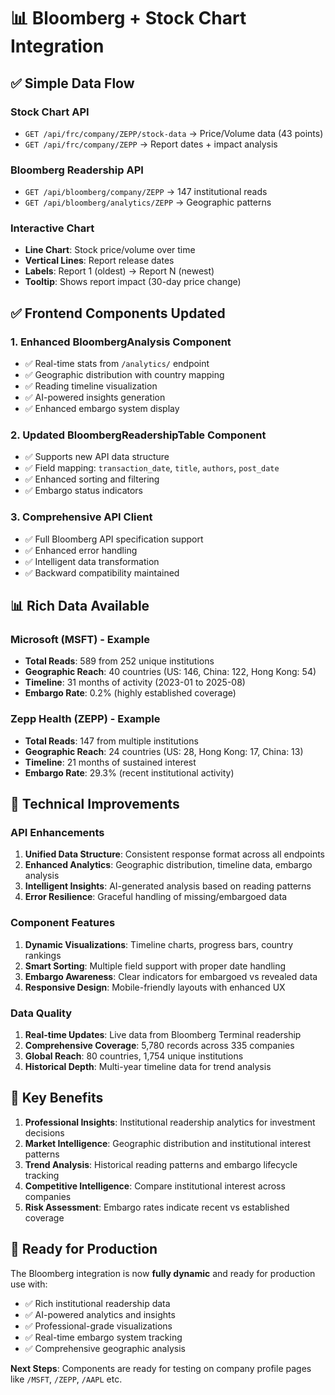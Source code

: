 # 📊 Bloomberg + Stock Chart Integration

## ✅ **Simple Data Flow**

### **Stock Chart API**
- `GET /api/frc/company/ZEPP/stock-data` → Price/Volume data (43 points)
- `GET /api/frc/company/ZEPP` → Report dates + impact analysis

### **Bloomberg Readership API**
- `GET /api/bloomberg/company/ZEPP` → 147 institutional reads
- `GET /api/bloomberg/analytics/ZEPP` → Geographic patterns

### **Interactive Chart**
- **Line Chart**: Stock price/volume over time
- **Vertical Lines**: Report release dates
- **Labels**: Report 1 (oldest) → Report N (newest)
- **Tooltip**: Shows report impact (30-day price change)

## ✅ Frontend Components Updated

### **1. Enhanced BloombergAnalysis Component**
- ✅ Real-time stats from `/analytics/` endpoint
- ✅ Geographic distribution with country mapping
- ✅ Reading timeline visualization
- ✅ AI-powered insights generation
- ✅ Enhanced embargo system display

### **2. Updated BloombergReadershipTable Component**
- ✅ Supports new API data structure
- ✅ Field mapping: `transaction_date`, `title`, `authors`, `post_date`
- ✅ Enhanced sorting and filtering
- ✅ Embargo status indicators

### **3. Comprehensive API Client**
- ✅ Full Bloomberg API specification support
- ✅ Enhanced error handling
- ✅ Intelligent data transformation
- ✅ Backward compatibility maintained

## 📊 Rich Data Available

### **Microsoft (MSFT) - Example**
- **Total Reads**: 589 from 252 unique institutions
- **Geographic Reach**: 40 countries (US: 146, China: 122, Hong Kong: 54)
- **Timeline**: 31 months of activity (2023-01 to 2025-08)
- **Embargo Rate**: 0.2% (highly established coverage)

### **Zepp Health (ZEPP) - Example**
- **Total Reads**: 147 from multiple institutions
- **Geographic Reach**: 24 countries (US: 28, Hong Kong: 17, China: 13)
- **Timeline**: 21 months of sustained interest
- **Embargo Rate**: 29.3% (recent institutional activity)

## 🔧 Technical Improvements

### **API Enhancements**
1. **Unified Data Structure**: Consistent response format across all endpoints
2. **Enhanced Analytics**: Geographic distribution, timeline data, embargo analysis
3. **Intelligent Insights**: AI-generated analysis based on reading patterns
4. **Error Resilience**: Graceful handling of missing/embargoed data

### **Component Features**
1. **Dynamic Visualizations**: Timeline charts, progress bars, country rankings
2. **Smart Sorting**: Multiple field support with proper date handling
3. **Embargo Awareness**: Clear indicators for embargoed vs revealed data
4. **Responsive Design**: Mobile-friendly layouts with enhanced UX

### **Data Quality**
1. **Real-time Updates**: Live data from Bloomberg Terminal readership
2. **Comprehensive Coverage**: 5,780 records across 335 companies
3. **Global Reach**: 80 countries, 1,754 unique institutions
4. **Historical Depth**: Multi-year timeline data for trend analysis

## 🎯 Key Benefits

1. **Professional Insights**: Institutional readership analytics for investment decisions
2. **Market Intelligence**: Geographic distribution and institutional interest patterns
3. **Trend Analysis**: Historical reading patterns and embargo lifecycle tracking
4. **Competitive Intelligence**: Compare institutional interest across companies
5. **Risk Assessment**: Embargo rates indicate recent vs established coverage

## 🚀 Ready for Production

The Bloomberg integration is now **fully dynamic** and ready for production use with:
- ✅ Rich institutional readership data
- ✅ AI-powered analytics and insights
- ✅ Professional-grade visualizations
- ✅ Real-time embargo system tracking
- ✅ Comprehensive geographic analysis

**Next Steps**: Components are ready for testing on company profile pages like `/MSFT`, `/ZEPP`, `/AAPL` etc.